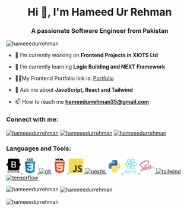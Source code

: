 <h1 align="center">Hi 👋, I'm Hameed Ur Rehman</h1>
<h3 align="center">A passionate Software Engineer from Pakistan</h3>

<p align="left"> <img src="https://komarev.com/ghpvc/?username=hameeedurrehman&label=Profile%20views&color=0e75b6&style=flat" alt="hameeedurrehman" /> </p>

- 🔭 I’m currently working on **Frontend Projects in XIOTS Ltd**

- 🌱 I’m currently learning **Logic Building and NEXT Framework**

- 👨‍💻My Frontend Portfolio link is: <a href='hameedurrehman.netlify.app'>Portfolio</a>

- 💬 Ask me about **JavaScript, React and Tailwind**

- 📫 How to reach me **hameedurrehman35@gmail.com**

<h3 align="left">Connect with me:</h3>
<p align="left">
<a href="https://twitter.com/hameeedurrehman" target="blank"><img align="center" src="https://raw.githubusercontent.com/rahuldkjain/github-profile-readme-generator/master/src/images/icons/Social/twitter.svg" alt="hameeedurrehman" height="30" width="40" /></a>
<a href="https://linkedin.com/in/hameeedurrehman" target="blank"><img align="center" src="https://raw.githubusercontent.com/rahuldkjain/github-profile-readme-generator/master/src/images/icons/Social/linked-in-alt.svg" alt="hameeedurrehman" height="30" width="40" /></a>
<a href="https://www.leetcode.com/hameeedurrehman" target="blank"><img align="center" src="https://raw.githubusercontent.com/rahuldkjain/github-profile-readme-generator/master/src/images/icons/Social/leet-code.svg" alt="hameeedurrehman" height="30" width="40" /></a>
</p>

<h3 align="left">Languages and Tools:</h3>
<p align="left">
<a href="https://getbootstrap.com" target="_blank" rel="noreferrer"> <img src="https://raw.githubusercontent.com/devicons/devicon/master/icons/bootstrap/bootstrap-plain-wordmark.svg" alt="bootstrap" width="40" height="40"/> </a>
<a href="https://www.w3schools.com/css/" target="_blank" rel="noreferrer"> <img src="https://raw.githubusercontent.com/devicons/devicon/master/icons/css3/css3-original-wordmark.svg" alt="css3" width="40" height="40"/> </a> 
<a href="https://git-scm.com/" target="_blank" rel="noreferrer"> <img src="https://www.vectorlogo.zone/logos/git-scm/git-scm-icon.svg" alt="git" width="40" height="40"/> </a> 
<a href="https://www.w3.org/html/" target="_blank" rel="noreferrer"> <img src="https://raw.githubusercontent.com/devicons/devicon/master/icons/html5/html5-original-wordmark.svg" alt="html5" width="40" height="40"/> </a> 
<a href="https://developer.mozilla.org/en-US/docs/Web/JavaScript" target="_blank" rel="noreferrer"> <img src="https://raw.githubusercontent.com/devicons/devicon/master/icons/javascript/javascript-original.svg" alt="javascript" width="40" height="40"/> </a>
<a href="https://nextjs.org/" target="_blank" rel="noreferrer"> <img src="https://cdn.worldvectorlogo.com/logos/nextjs-2.svg" alt="nextjs" width="40" height="40"/> </a> 
<a href="https://www.python.org" target="_blank" rel="noreferrer"> <img src="https://raw.githubusercontent.com/devicons/devicon/master/icons/python/python-original.svg" alt="python" width="40" height="40"/> </a> 
<a href="https://reactjs.org/" target="_blank" rel="noreferrer"> <img src="https://raw.githubusercontent.com/devicons/devicon/master/icons/react/react-original-wordmark.svg" alt="react" width="40" height="40"/> </a> 
<a href="https://sass-lang.com" target="_blank" rel="noreferrer"> <img src="https://raw.githubusercontent.com/devicons/devicon/master/icons/sass/sass-original.svg" alt="sass" width="40" height="40"/> </a> 
<a href="https://tailwindcss.com/" target="_blank" rel="noreferrer"> <img src="https://www.vectorlogo.zone/logos/tailwindcss/tailwindcss-icon.svg" alt="tailwind" width="40" height="40"/> </a> 
<a href="https://www.tensorflow.org" target="_blank" rel="noreferrer"> <img src="https://www.vectorlogo.zone/logos/tensorflow/tensorflow-icon.svg" alt="tensorflow" width="40" height="40"/> </a>   
</p>

<p><img align="left" src="https://github-readme-stats.vercel.app/api/top-langs?username=hameeedurrehman&show_icons=true&locale=en&layout=compact" alt="hameeedurrehman" /></p>

<p>&nbsp;<img align="center" src="https://github-readme-stats.vercel.app/api?username=hameeedurrehman&show_icons=true&locale=en" alt="hameeedurrehman" /></p>

<p><img align="center" src="https://github-readme-streak-stats.herokuapp.com/?user=hameeedurrehman&" alt="hameeedurrehman" /></p>

